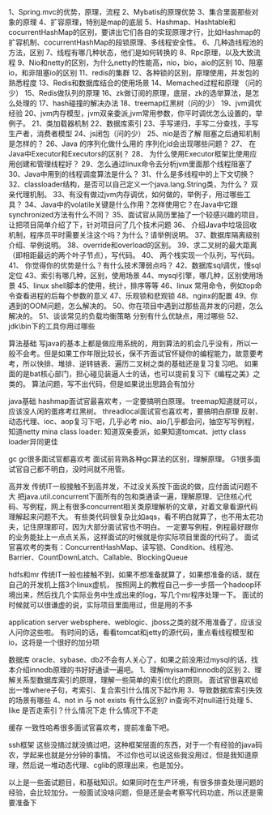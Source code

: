 
1、Spring.mvc的优势，原理，流程
2、Mybatis的原理优势
3、集合里面那些对象的原理
4、扩容原理，特别是map的底层
5、Hashmap、Hashtable和cocurrentHashMap的区别，要讲出它们各自的实现原理才行，比如Hashmap的扩容机制、cocurrentHashMap的段锁原理、多线程安全性。
6、几种造线程池的方法，区别
7、线程有哪几种状态，他们是如何转换的
8、Rpc原理，以及大致流程
9、Nio和netty的区别，为什么netty的性能高，nio，bio，aio的区别
10、阻塞io，和非阻塞io的区别
11、redis的集群
12、各种锁的区别，原理使用，并发包的熟悉程度
13、Redis和数据库结合的使用场景
14、Memached过程和原理 （问的少）
15、Redis做队列的原理
16、zk做订阅的原理，底层，zk的选举算法，是怎么处理的
17、hash碰撞的解决办法
18、treemap红黑树（问的少）
19、jvm调优经验
20、jvm内存模型，jvm双亲委派,jvm常用参数，你平时调优怎么设置的，举例子。
21、类加载器机制
22、数据库索引
23、手写递归，手写二分查找，手写生产者，消费者模型
24、js闭包（问的少）
25、nio是否了解 阻塞之后通知机制是怎样的？
26、Java 的序列化做什么用的 序列化id会出现哪些问题？
27、 在Java中Executor和Executors的区别？
28、 为什么使用Executor框架比使用应用创建和管理线程好？
29、怎么通过linux命令去分析jvm里面那个线程阻塞了
30、Java中用到的线程调度算法是什么？
31、什么是多线程中的上下文切换？
32、classloader结构，是否可以自己定义一个java.lang.String类，为什么？ 双亲代理机制。
33、有没有做过jvm内存调优，如何做的，举例子，用过哪些工具？
34、Java中的volatile关键是什么作用？怎样使用它？在Java中它跟synchronized方法有什么不同？
35、面试官从简历里抽了一个较感兴趣的项目，让把项目简单介绍了下，针对项目问了几个技术问题
36、 介绍Java中垃圾回收机制，程序员平时需要关注这个吗？为什么？请举例说明。
37、数据库隔离级别介绍、举例说明。
38、override和overload的区别。
39、求二叉树的最大距离（即相距最远的两个叶子节点），写代码。
40、 两个栈实现一个队列，写代码。
41、 你觉得你的优势是什么？有什么技术薄弱点吗？
42、数据库sql调优，慢sql定位
43、索引有哪几种，区别，使用场景
44、mysql引擎，哪几种，区别使用场景
45、linux shell脚本的使用，统计，排序等等
46、linux 常用命令，例如top命令查看进程的后每个参数的意义
47、乐观锁和悲观锁
48、nginx的配置
49、你遇到的OOM问题，怎么解决的。
50、你在项目中遇到过那些高并发的问题，怎么解决的。
51、谈谈常见的负载均衡策略 分别有什么优缺点，用过哪些
52、jdk\bin下的工具你用过哪些

算法基础
写java的基本上都是做应用系统的，用到算法的机会几乎没有，所以一般不会考。但是如果工作年限比较长，保不齐面试官怀疑你的编程能力，故意要考考，所以快排、堆排、逆转链表、遍历二叉树之类的基础还是复习复习吧。
如果面的是bat核心部门，担心碰见装逼人士的话，也可以提前复习下《编程之美》之类的。
算法问题，写不出代码，但是如果说出思路会有加分

java基础
hashmap面试官最喜欢考，一定要搞明白原理。
treemap知道就可以，应该没人闲的蛋疼考红黑树。
threadlocal面试官也喜欢考，要搞明白原理
反射、动态代理、ioc、aop复习下吧，几乎必考
nio、aio几乎都会问，抽空写写例程，知道netty mina
class loader: 知道双亲委派，如果知道tomcat、jetty class loader异同更佳

gc
gc很多面试官都喜欢考
面试前背熟各种gc算法的区别，理解原理。
G1很多面试官自己都不明白，没时间就不用管。

高并发
传统IT一般接触不到高并发，不过没关系按下面说的做，应付面试问题不大
把java.util.concurrent下面所有的包和类通读一遍，理解原理、记住核心代码、写例程，网上有很多concurrent相关类原理解析的文章，对着文章看源代码理解起来问题不大。
有些类代码很复杂比如aqs，看不明白就算了，也不用太花功夫，记住原理即可，因为大部分面试官也不明白。
一定要写例程，例程最好跟你的业务能扯上一点点关系，这样面试的时候就是你实际项目里面的代码了。
面试官喜欢考的类有：ConcurrentHashMap、读写锁、Condition、线程池、Barrier、CountDownLatch、Callable、BlockingQueue

hdfs和mr
传统IT一般也接触不到，如果不想准备就算了，如果想准备的话，就在自己的开发机上撘3个linux虚机， 按照网上的教程自己一步一步撘一个hadoop环境出来，然后找几个实际业务中生成出来的log，写几个mr程序处理一下。
面试的时候就可以很谦虚的说，实际项目里面用过，但是用的不多

application server
websphere、weblogic、jboss之类的就不用准备了，应该没人问你这些啦。
有时间的话，看看tomcat和jetty的源代码，重点看线程模型和io，这将是一个很好的加分项

数据库
oracle、sybase、db2不会有人关心了，如果之前没用过mysql的话，找本介绍innodb原理的书好好通读一遍吧。
1、理解myisam和innodb的区别 2、理解关系型数据库索引的原理，理解一些简单的索引优化的原则。
面试官很喜欢给出一堆where子句，考索引、复合索引什么情况下起作用
3、导致数据库索引失效的场景有哪些
4、not in 与 not exists 有什么区别? in查询不对null进行处理
5、like 是否走索引？什么情况下走 什么情况下不走

缓存
一致性哈希很多面试官喜欢考，提前准备下吧。

ssh框架
这些没搞过就没搞过吧，这种框架层面的东西，对于一个有经验的java码农，学起来也就是分分钟的事情。
不过你也可以说这些我没用过，但是我知道原理，然后说一堆动态代理、cglib的原理出来，也是加分。

以上是一些面试题目，和基础知识。如果同时在生产环境，有很多排查处理问题的经验，会比较加分。一般面试没啥问题，但是还是会考察写代码功底，所以还是需要准备下